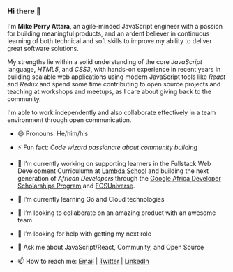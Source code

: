 ### Hi there 👋

 I'm **Mike Perry Attara**, an agile-minded JavaScript engineer with a passion for building meaningful products, and an ardent believer in continuous learning of both technical and soft skills to improve my ability to deliver great software solutions.

My strengths lie within a solid understanding of the core *JavaScript* language, *HTML5*, and *CSS3*, with hands-on experience in recent years in building scalable web applications using modern JavaScript tools like *React* and *Redux* and spend some time contributing to open source projects and teaching at workshops and meetups, as I care about giving back to the community.

I'm able to work independently and also collaborate effectively in a team environment through open communication.

- 😄 Pronouns: He/him/his

- ⚡ Fun fact: *Code wizard passionate about community building*

- 🔭 I’m currently working on supporting learners in the Fullstack Web Development Curriculumn at [Lambda School](https://lambdaschool.com) and building the next generation of *African Developers* through the [Google Africa Developer Scholarships Program](https://gads.andela.com) and [FOSUniverse](https://fosuniverse.org).

- 🌱 I’m currently learning Go and Cloud technologies

- 👯 I’m looking to collaborate on an amazing product with an awesome team

- 🤔 I’m looking for help with getting my next role

- 💬 Ask me about JavaScript/React, Community, and Open Source

- 📫 How to reach me:
  [Email](mpyebattara@gmail.com) | [Twitter](https://twitter.com/mikeattara) | [LinkedIn](https://www.linkedin.com/in/mikeattara)
